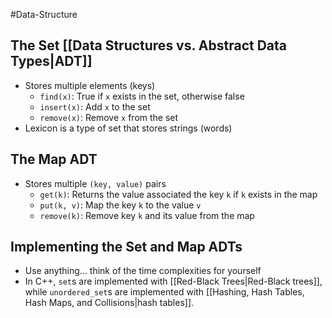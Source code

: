 #Data-Structure 
## The Set [[Data Structures vs. Abstract Data Types|ADT]]

- Stores multiple elements (keys)
    - `find(x)`: True if `x` exists in the set, otherwise false
    - `insert(x)`: Add `x` to the set
    - `remove(x)`: Remove `x` from the set
- Lexicon is a type of set that stores strings (words)

## The Map ADT

- Stores multiple `(key, value)` pairs
    - `get(k)`: Returns the value associated the key `k` if `k` exists in the map
    - `put(k, v)`: Map the key `k` to the value `v`
    - `remove(k)`: Remove key `k` and its value from the map

## Implementing the Set and Map ADTs

- Use anything... think of the time complexities for yourself
- In C++, `set`s are implemented with [[Red-Black Trees|Red-Black trees]], while `unordered_set`s are implemented with [[Hashing, Hash Tables, Hash Maps, and Collisions|hash tables]].